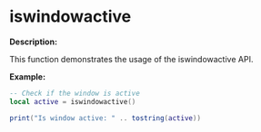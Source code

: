 # iswindowactive

**Description:**

This function demonstrates the usage of the iswindowactive API.

**Example:**

```lua
-- Check if the window is active
local active = iswindowactive()

print("Is window active: " .. tostring(active))
```
